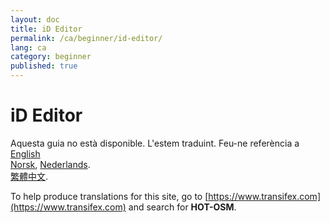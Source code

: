 ```yaml
---
layout: doc
title: iD Editor
permalink: /ca/beginner/id-editor/
lang: ca
category: beginner
published: true
---
```


iD Editor
=============================  

Aquesta guia no està disponible. L'estem traduint. Feu-ne referència a 
[English](/ca/beginner/id-editor/)    <!--
[Bahasa Indonesia](/bi/beginner/id-editor/),  
[Catalan](/ca/beginner/id-editor/)
[Czech](/cs/beginner/id-editor/),   
[Deutsch](/de/beginner/id-editor/),  
[Español](/es/beginner/id-editor/),  
[فارسی](/fa/beginner/id-editor/),  
[Français](/fr/beginner/id-editor/),  
[Hrvatski](/hr/beginner/id-editor/),  
[Italiano](/it/beginner/id-editor/),  
[日本語](/ja/beginner/id-editor/),  
[Myanmar](/my/beginner/id-editor/),-->  
[Norsk](/nb/beginner/id-editor/), 
[Nederlands](/nl/beginner/id-editor/).  <!--
[Português](/pt/beginner/id-editor/),  
[Русский](/ru/beginner/id-editor/),  
[Kiswahili](/sw/beginner/id-editor/), 
[Shqip](/sq/beginner/id-editor/),  
[Українська](/uk/beginner/id-editor/), 
[简体中文](/zh/beginner/id-editor/).-->  
[繁體中文](/zh-tw/beginner/id-editor/).

To help produce translations for this site, go to [https://www.transifex.com](https://www.transifex.com) and search for **HOT-OSM**.
